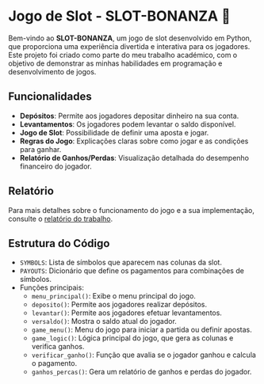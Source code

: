 # Jogo de Slot - SLOT-BONANZA 🎰

Bem-vindo ao **SLOT-BONANZA**, um jogo de slot desenvolvido em Python, que proporciona uma experiência divertida e interativa para os jogadores. Este projeto foi criado como parte do meu trabalho académico, com o objetivo de demonstrar as minhas habilidades em programação e desenvolvimento de jogos.

## Funcionalidades

- **Depósitos**: Permite aos jogadores depositar dinheiro na sua conta.
- **Levantamentos**: Os jogadores podem levantar o saldo disponível.
- **Jogo de Slot**: Possibilidade de definir uma aposta e jogar.
- **Regras do Jogo**: Explicações claras sobre como jogar e as condições para ganhar.
- **Relatório de Ganhos/Perdas**: Visualização detalhada do desempenho financeiro do jogador.

## Relatório

Para mais detalhes sobre o funcionamento do jogo e a sua implementação, consulte o [relatório do trabalho](caminho/para/o/relatorio.pdf).

## Estrutura do Código

- `SYMBOLS`: Lista de símbolos que aparecem nas colunas da slot.
- `PAYOUTS`: Dicionário que define os pagamentos para combinações de símbolos.
- Funções principais:
  - `menu_principal()`: Exibe o menu principal do jogo.
  - `deposito()`: Permite aos jogadores realizar depósitos.
  - `levantar()`: Permite aos jogadores efetuar levantamentos.
  - `versaldo()`: Mostra o saldo atual do jogador.
  - `game_menu()`: Menu do jogo para iniciar a partida ou definir apostas.
  - `game_logic()`: Lógica principal do jogo, que gera as colunas e verifica ganhos.
  - `verificar_ganho()`: Função que avalia se o jogador ganhou e calcula o pagamento.
  - `ganhos_percas()`: Gera um relatório de ganhos e perdas do jogador.
